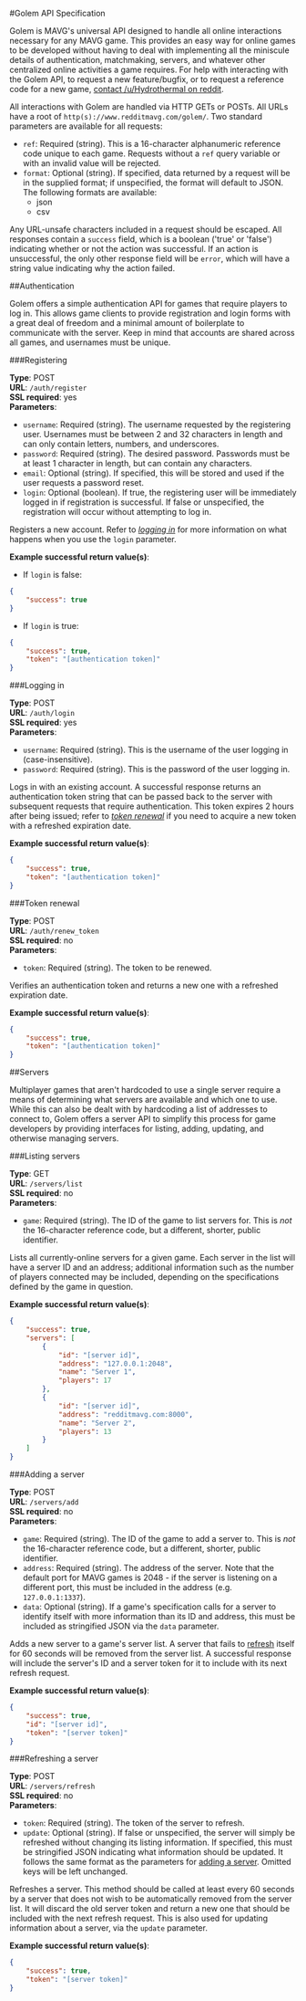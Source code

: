 #Golem API Specification

Golem is MAVG's universal API designed to handle all online interactions necessary for any MAVG game. This provides an easy way for online games to be developed without having to deal with implementing all the miniscule details of authentication, matchmaking, servers, and whatever other centralized online activities a game requires. For help with interacting with the Golem API, to request a new feature/bugfix, or to request a reference code for a new game, [contact /u/Hydrothermal on reddit](http://www.reddit.com/message/compose/?to=Hydrothermal).

All interactions with Golem are handled via HTTP GETs or POSTs. All URLs have a root of `http(s)://www.redditmavg.com/golem/`. Two standard parameters are available for all requests:

* `ref`: Required (string). This is a 16-character alphanumeric reference code unique to each game. Requests without a `ref` query variable or with an invalid value will be rejected.
* `format`: Optional (string). If specified, data returned by a request will be in the supplied format; if unspecified, the format will default to JSON. The following formats are available:
    * json
    * csv

Any URL-unsafe characters included in a request should be escaped. All responses contain a `success` field, which is a boolean ('true' or 'false') indicating whether or not the action was successful. If an action is unsuccessful, the only other response field will be `error`, which will have a string value indicating why the action failed.

##Authentication

Golem offers a simple authentication API for games that require players to log in. This allows game clients to provide registration and login forms with a great deal of freedom and a minimal amount of boilerplate to communicate with the server. Keep in mind that accounts are shared across all games, and usernames must be unique.

###Registering

**Type**: POST  
**URL**: `/auth/register`  
**SSL required**: yes  
**Parameters**:

* `username`: Required (string). The username requested by the registering user. Usernames must be between 2 and 32 characters in length and can only contain letters, numbers, and underscores.
* `password`: Required (string). The desired password. Passwords must be at least 1 character in length, but can contain any characters.
* `email`: Optional (string). If specified, this will be stored and used if the user requests a password reset.
* `login`: Optional (boolean). If true, the registering user will be immediately logged in if registration is successful. If false or unspecified, the registration will occur without attempting to log in.

Registers a new account. Refer to [*logging in*](#logging-in) for more information on what happens when you use the `login` parameter.

**Example successful return value(s)**:

* If `login` is false:
```json
{
    "success": true
}
```

* If `login` is true:
```json   
{
    "success": true,
    "token": "[authentication token]"
}
```

###Logging in

**Type**: POST  
**URL**: `/auth/login`  
**SSL required**: yes  
**Parameters**:

* `username`: Required (string). This is the username of the user logging in (case-insensitive).
* `password`: Required (string). This is the password of the user logging in.

Logs in with an existing account. A successful response returns an authentication token string that can be passed back to the server with subsequent requests that require authentication. This token expires 2 hours after being issued; refer to [*token renewal*](#token-renewal) if you need to acquire a new token with a refreshed expiration date.

**Example successful return value(s)**:

```json   
{
    "success": true,
    "token": "[authentication token]"
}
```

###Token renewal

**Type**: POST  
**URL**: `/auth/renew_token`  
**SSL required**: no  
**Parameters**:

* `token`: Required (string). The token to be renewed.

Verifies an authentication token and returns a new one with a refreshed expiration date.

**Example successful return value(s)**:

```json   
{
    "success": true,
    "token": "[authentication token]"
}
```

##Servers

Multiplayer games that aren't hardcoded to use a single server require a means of determining what servers are available and which one to use. While this can also be dealt with by hardcoding a list of addresses to connect to, Golem offers a server API to simplify this process for game developers by providing interfaces for listing, adding, updating, and otherwise managing servers.

###Listing servers

**Type**: GET  
**URL**: `/servers/list`  
**SSL required**: no  
**Parameters**:

* `game`: Required (string). The ID of the game to list servers for. This is *not* the 16-character reference code, but a different, shorter, public identifier.

Lists all currently-online servers for a given game. Each server in the list will have a server ID and an address; additional information such as the number of players connected may be included, depending on the specifications defined by the game in question.

**Example successful return value(s)**:

```json   
{
    "success": true,
    "servers": [
        {
            "id": "[server id]",
            "address": "127.0.0.1:2048",
            "name": "Server 1",
            "players": 17
        },
        {
            "id": "[server id]",
            "address": "redditmavg.com:8000",
            "name": "Server 2",
            "players": 13
        }
    ]
}
```

###Adding a server

**Type**: POST  
**URL**: `/servers/add`  
**SSL required**: no  
**Parameters**:

* `game`: Required (string). The ID of the game to add a server to. This is *not* the 16-character reference code, but a different, shorter, public identifier.
* `address`: Required (string). The address of the server. Note that the default port for MAVG games is 2048 - if the server is listening on a different port, this must be included in the address (e.g. `127.0.0.1:1337`).
* `data`: Optional (string). If a game's specification calls for a server to identify itself with more information than its ID and address, this must be included as stringified JSON via the `data` parameter.

Adds a new server to a game's server list. A server that fails to [refresh](#refreshing-a-server) itself for 60 seconds will be removed from the server list. A successful response will include the server's ID and a server token for it to include with its next refresh request.

**Example successful return value(s)**:

```json   
{
    "success": true,
    "id": "[server id]",
    "token": "[server token]"
}
```

###Refreshing a server

**Type**: POST  
**URL**: `/servers/refresh`  
**SSL required**: no  
**Parameters**:

* `token`: Required (string). The token of the server to refresh.
* `update`: Optional (string). If false or unspecified, the server will simply be refreshed without changing its listing information. If specified, this must be stringified JSON indicating what information should be updated. It follows the same format as the parameters for [adding a server](#adding-a-server). Omitted keys will be left unchanged.

Refreshes a server. This method should be called at least every 60 seconds by a server that does not wish to be automatically removed from the server list. It will discard the old server token and return a new one that should be included with the next refresh request. This is also used for updating information about a server, via the `update` parameter.

**Example successful return value(s)**:

```json   
{
    "success": true,
    "token": "[server token]"
}
```